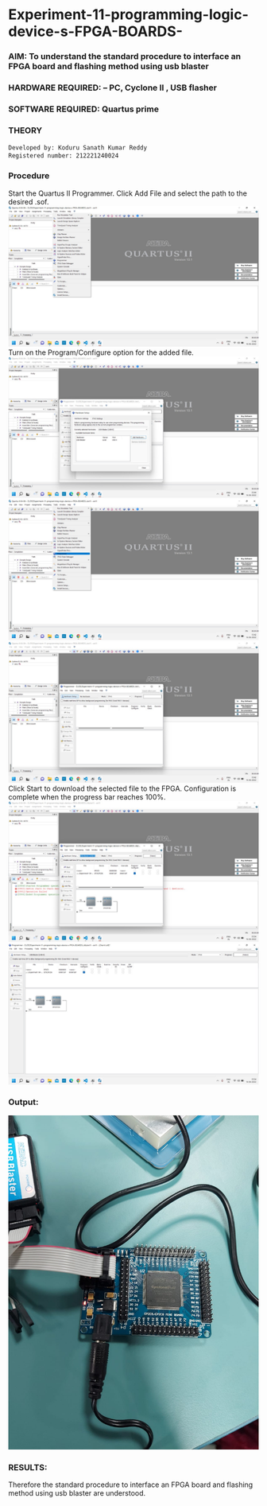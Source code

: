 # Experiment-11-programming-logic-device-s-FPGA-BOARDS-
 ### AIM: To understand the standard procedure to interface an FPGA board and flashing method using usb blaster 
### HARDWARE REQUIRED:  – PC, Cyclone II , USB flasher
### SOFTWARE REQUIRED:   Quartus prime
### THEORY 
~~~
Developed by: Koduru Sanath Kumar Reddy
Registered number: 212221240024
~~~
### Procedure 
Start the Quartus II Programmer.
Click Add File and select the path to the desired .sof.
![](1.png)
Turn on the Program/Configure option for the added file.
![](4.png)
![](2.png)  
![](3.png)
Click Start to download the selected file to the FPGA. Configuration is complete when the progress bar reaches 100%.
![](5.png)
![](6.png)



### Output:
![](image.png)

### RESULTS: 
Therefore the standard procedure to interface an FPGA board and flashing method using usb blaster are understood. 


